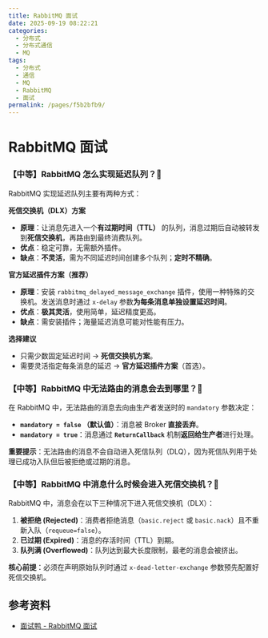 ```yaml
---
title: RabbitMQ 面试
date: 2025-09-19 08:22:21
categories:
  - 分布式
  - 分布式通信
  - MQ
tags:
  - 分布式
  - 通信
  - MQ
  - RabbitMQ
  - 面试
permalink: /pages/f5b2bfb9/
---
```


# RabbitMQ 面试

### 【中等】RabbitMQ 怎么实现延迟队列？🌟

RabbitMQ 实现延迟队列主要有两种方式：

**死信交换机（DLX）方案**

*   **原理**：让消息先进入一个**有过期时间（TTL）** 的队列，消息过期后自动被转发到**死信交换机**，再路由到最终消费队列。
*   **优点**：稳定可靠，无需额外插件。
*   **缺点**：**不灵活**，需为不同延迟时间创建多个队列；**定时不精确**。

**官方延迟插件方案（推荐）**

*   **原理**：安装 `rabbitmq_delayed_message_exchange` 插件，使用一种特殊的交换机。发送消息时通过 `x-delay` 参数**为每条消息单独设置延迟时间**。
*   **优点**：**极其灵活**，使用简单，延迟精度更高。
*   **缺点**：需安装插件；海量延迟消息可能对性能有压力。

**选择建议**

*   只需少数固定延迟时间 → **死信交换机方案**。
*   需要灵活指定每条消息的延迟 → **官方延迟插件方案**（首选）。

### 【中等】RabbitMQ 中无法路由的消息会去到哪里？🌟

在 RabbitMQ 中，无法路由的消息去向由生产者发送时的 `mandatory` 参数决定：

*   **`mandatory = false` （默认值）**：消息被 Broker **直接丢弃**。
*   **`mandatory = true`**：消息通过 **`ReturnCallback`** 机制**返回给生产者**进行处理。

**重要提示**：无法路由的消息不会自动进入死信队列（DLQ），因为死信队列用于处理已成功入队但后被拒绝或过期的消息。

### 【中等】RabbitMQ 中消息什么时候会进入死信交换机？🌟

RabbitMQ 中，消息会在以下三种情况下进入死信交换机（DLX）：

1.  **被拒绝 (Rejected)**：消费者拒绝消息（`basic.reject` 或 `basic.nack`）且不重新入队（`requeue=false`）。
2.  **已过期 (Expired)**：消息的存活时间（TTL）到期。
3.  **队列满 (Overflowed)**：队列达到最大长度限制，最老的消息会被挤出。

**核心前提**：必须在声明原始队列时通过 `x-dead-letter-exchange` 参数预先配置好死信交换机。

## 参考资料

- [面试鸭 - RabbitMQ 面试](https://www.mianshiya.com/bank/1850081848441466881)